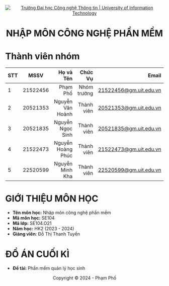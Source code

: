 <!-- Banner -->
<p align="center">
  <a href="https://www.uit.edu.vn/" title="Trường Đại học Công nghệ Thông tin" style="border: none;">
    <img src="https://i.imgur.com/WmMnSRt.png" alt="Trường Đại học Công nghệ Thông tin | University of Information Technology">
  </a>
</p>

<h1 align="center"><b>NHẬP MÔN CÔNG NGHỆ PHẦN MỀM</b></h1>

# Thành viên nhóm
| STT    | MSSV          | Họ và Tên              |Chức Vụ    |Email                   |
| ------ |:-------------:| ----------------------:|----------:|-------------------------:
| 1      | 21522456      | Phạm Phố               |Nhóm trưởng|21522456@gm.uit.edu.vn   |
| 2      | 20521353      | Nguyễn Văn Hoành       |Thành viên |20521353@gm.uit.edu.vn   |
| 3      | 20521835      | Nguyễn Ngọc Sinh       |Thành viên |20521835@gm.uit.edu.vn   |
| 4      | 21522473      | Nguyễn Hoàng Phúc      |Thành viên |21522473@gm.uit.edu.vn   |
| 5      | 22520599      | Nguyễn Minh Kha        |Thành viên |22520599@gm.uit.edu.vn   |



# GIỚI THIỆU MÔN HỌC
* **Tên môn học:** Nhập môn công nghệ phần mềm
* **Mã môn học:** SE104
* **Mã lớp:** SE104.O21
* **Năm học:** HK2 (2023 - 2024)
* **Giảng viên**: Đỗ Thị Thanh Tuyền

# ĐỒ ÁN CUỐI KÌ
* **Đề tài:** Phần mềm quản lý học sinh

<!-- Footer -->
<p align='center'>Copyright © 2024 - Phạm Phố</p>
